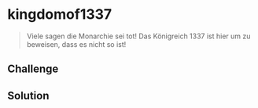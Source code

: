# kingdomof1337
> Viele sagen die Monarchie sei tot! Das Königreich 1337 ist hier um zu beweisen, dass es nicht so ist!

## Challenge

## Solution

